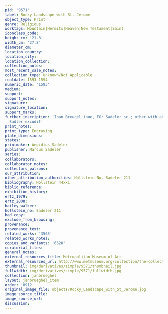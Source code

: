 ```yaml
---
pid: '9571'
label: Rocky Landscape with St. Jerome
object_type: Print
genre: Religious
worktags: Mountain|Hermits|Heaven|New Testament|Saint
iconclass_code:
height_cm: '21.8'
width_cm: '27.8'
diameter_cm:
location_country:
location_city:
location_collection:
collection_notes:
most_recent_sale_notes:
collection_type: Unknown/Not Applicable
realdate: 1593-1594
numeric_date: '1593'
medium:
support:
support_notes:
signature:
signature_location:
support_marks:
further_inscription: 'Ioan Breugel inue, EG: Sadeler sc.; other with address: Marco
  Sadler excudit'
print_notes:
print_type: Engraving
plate_dimensions:
states:
printmaker: Aegidius Sadeler
publisher: Marcus Sadeler
series:
collaborators:
collaborator_notes:
collectors_patrons:
our_attribution:
other_attribution_authorities: Hollstein No. Sadeler 211
bibliography: Hollstein 44xxi
biblio_reference:
exhibition_history:
ertz_1979:
ertz_2008:
bailey_walker:
hollstein_no: Sadeler 211
bad_copy:
exclude_from_browsing:
provenance:
provenance_text:
related_works: '3565'
related_works_notes:
copies_and_variants: '6528'
curatorial_files:
general_notes:
external_resources_title: Metropolitan Museum of Art
external_resources_url: http://www.metmuseum.org/collection/the-collection-online/search/415849
thumbnail: img/derivatives/simple/9571/thumbnail.jpg
fullwidth: img/derivatives/simple/9571/fullwidth.jpg
collection: janbrueghel
layout: janbrueghel_item
order: '0912'
original_image_file: objects/Rocky_Landscape_with_St_Jerome.jpg
image_source_title:
image_source_url:
discussion:
---
```

